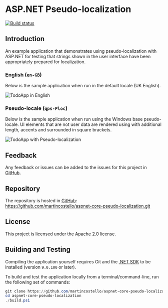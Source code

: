 # ASP.NET Pseudo-localization

[![Build status](https://github.com/martincostello/aspnet-core-pseudo-localization/workflows/build/badge.svg?branch=main&event=push)](https://github.com/martincostello/aspnet-core-pseudo-localization/actions?query=workflow%3Abuild+branch%3Amain+event%3Apush)

## Introduction

An example application that demonstrates using pseudo-localization with ASP.NET for testing that strings shown in the user interface have been appropriately prepared for localization.

### English (`en-GB`)

Below is the sample application when run in the default locale (UK English).

![TodoApp in English](./docs/todoapp.en-GB.png "TodoApp in English")

### Pseudo-locale (`qps-Ploc`)

Below is the sample application when run using the Windows base pseudo-locale. UI elements that are not user data are rendered using with additional length, accents and surrounded in square brackets.

![TodoApp with Pseudo-localization](./docs/todoapp.qps-Ploc.png "TodoApp with Pseudo-localization")

## Feedback

Any feedback or issues can be added to the issues for this project in [GitHub](https://github.com/martincostello/aspnet-core-pseudo-localization/issues "Issues for this project on GitHub.com").

## Repository

The repository is hosted in [GitHub](https://github.com/martincostello/aspnet-core-pseudo-localization "This project on GitHub.com"): <https://github.com/martincostello/aspnet-core-pseudo-localization.git>

## License

This project is licensed under the [Apache 2.0](http://www.apache.org/licenses/LICENSE-2.0.txt "The Apache 2.0 license") license.

## Building and Testing

Compiling the application yourself requires Git and the [.NET SDK](https://www.microsoft.com/net/download/core "Download the .NET SDK") to be installed (version `9.0.100` or later).

To build and test the application locally from a terminal/command-line, run the following set of commands:

```powershell
git clone https://github.com/martincostello/aspnet-core-pseudo-localization.git
cd aspnet-core-pseudo-localization
./build.ps1
```
